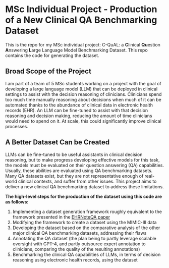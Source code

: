 # MSc Individual Project - Production of a New Clinical QA Benchmarking Dataset
This is the repo for my MSc individual project: C-QuAL: a **C**linical **Qu**estion **A**nswering **L**arge Language Model Benchmarking Dataset. This repo contains the code for generating the dataset.
## Broad Scope of the Project
I am part of a team of 5 MSc students working on a project with the goal of developing a large language model (LLM) that can be deployed in clinical settings to assist with the decision reasoning of clinicians. Clinicians spend too much time manually reasoning about decisions when much of it can be automated thanks to the abundance of clinical data in electronic health records (EHR). An LLM can be fine-tuned to assist with that decision reasoning and decision making, reducing the amount of time clinicians would need to spend on it. At scale, this could significantly improve clinical processes.
## A Better Dataset Can be Created
LLMs can be fine-tuned to be useful assistants in clinical decision reasoning, but to make progress developing effective models for this task, the models must be evaluated on their question answering (QA) capabilities. Usually, these abilities are evaluated using QA benchmarking datasets. Many QA datasets exist, but they are not representative enough of real-world clinical contexts, and suffer from other issues. This project aims to deliver a new clinical QA benchmarking dataset to address these limitations.

**The high-level steps for the production of the dataset using this code are as follows:**
1. Implementing a dataset generation framework roughly equivalent to the framework presented in the [EHRNoteQA paper](https://github.com/ji-youn-kim/EHRNoteQA)
2. Modifying the framework to create a dataset using the MIMIC-III data
3. Developing the dataset based on the comparative analysis of the other major clinical QA benchmarking datasets, addressing their flaws
4. Annotating the QA dataset (the plan being to partly leverage scalable oversight with GPT-4, and partly outsource expert annotation to clinicians, comparing the quality of the resulting annotations)
5. Benchmarking the clinical QA capabilities of LLMs, in terms of decision reasoning using electronic health records, using the dataset
